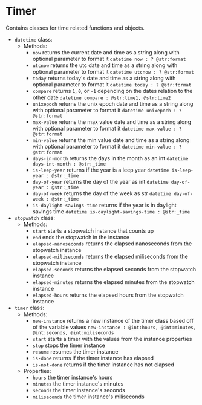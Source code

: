 # Timer

Contains classes for time related functions and objects.
- `datetime` class:
  - Methods:
    - `now` returns the current date and time as a string along with optional parameter to format it `datetime now : ? @str:format`
    - `utcnow` returns the utc date and time as a string along with optional parameter to format it `datetime utcnow : ? @str:format`
    - `today` returns today's date and time as a string along with optional parameter to format it `datetime today : ? @str:format`
    - `compare` returns `1`, `0`, or `-1` depending on the dates relation to the other date `datetime compare : @str:time1, @str:time2`
    - `unixepoch` returns the unix epoch date and time as a string along with optional parameter to format it `datetime unixepoch : ? @str:format`
    - `max-value` returns the max value date and time as a string along with optional parameter to format it `datetime max-value : ? @str:format`
    - `min-value` returns the min value date and time as a string along with optional parameter to format it `datetime min-value : ? @str:format`
    - `days-in-month` returns the days in the month as an int `datetime days-int-month : @str:_time`
    - `is-leep-year` returns if the year is a leep year `datetime is-leep-year : @str:_time`
    - `day-of-year` returns the day of the year as int `datetime day-of-year : @str:_time`
    - `day-of-week` returns the day of the week as str `datetime day-of-week : @str:_time`
    - `is-daylight-savings-time` returns if the year is in daylight savings time `datetime is-daylight-savings-time : @str:_time`
- `stopwatch` class:
  - Methods:
    - `start` starts a stopwatch instance that counts up 
    - `end` ends the stopwatch in the instance
    - `elapsed-nanoseconds` returns the elapsed nanoseconds from the stopwatch instance
    - `elapsed-miliseconds` returns the elapsed miliseconds from the stopwatch instance
    - `elapsed-seconds` returns the elapsed seconds from the stopwatch instance
    - `elapsed-minutes` returns the elapsed minutes from the stopwatch instance
    - `elapsed-hours` returns the elapsed hours from the stopwatch instance
- `timer` class:
  - Methods:
    - `new-instance` returns a new instance of the timer class based off of the variable values `new-instance : @int:hours, @int:minutes, @int:seconds, @int:miliseconds`
    - `start` starts a timer with the values from the instance properties
    - `stop` stops the timer instance
    - `resume` resumes the timer instance
    - `is-done` returns if the timer instance has elapsed
    - `is-not-done` returns if the timer instance has not elapsed
  - Properties:
    - `hours` the timer instance's hours
    - `minutes` the timer instance's minutes
    - `seconds` the timer instance's seconds
    - `miliseconds` the timer instance's miliseconds
 